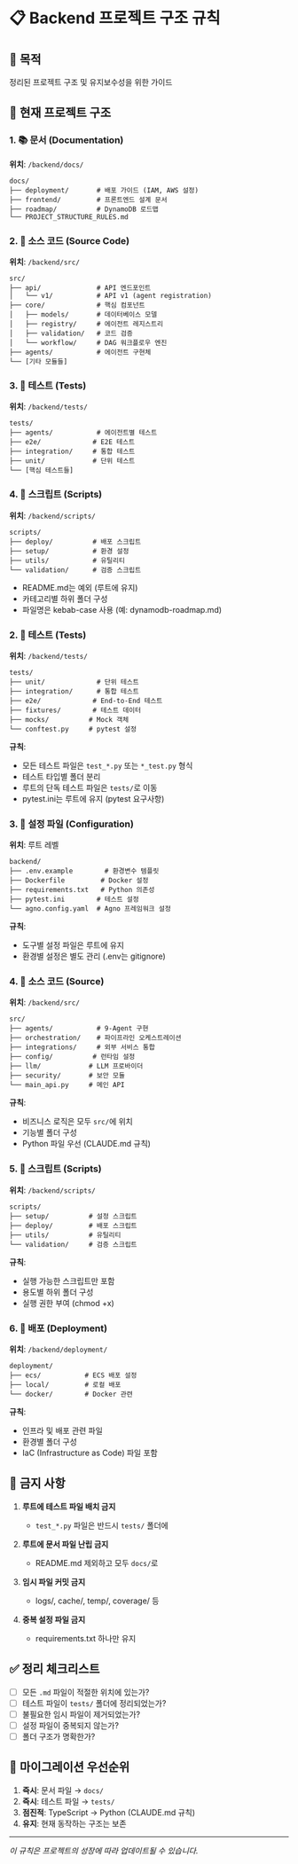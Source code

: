 # 📋 Backend 프로젝트 구조 규칙

## 🎯 목적
정리된 프로젝트 구조 및 유지보수성을 위한 가이드

## 📁 현재 프로젝트 구조

### 1. 📚 문서 (Documentation)
**위치**: `/backend/docs/`
```
docs/
├── deployment/       # 배포 가이드 (IAM, AWS 설정)
├── frontend/         # 프론트엔드 설계 문서
├── roadmap/          # DynamoDB 로드맵
└── PROJECT_STRUCTURE_RULES.md
```

### 2. 🔧 소스 코드 (Source Code)
**위치**: `/backend/src/`
```
src/
├── api/              # API 엔드포인트
│   └── v1/           # API v1 (agent registration)
├── core/             # 핵심 컴포넌트
│   ├── models/       # 데이터베이스 모델
│   ├── registry/     # 에이전트 레지스트리
│   ├── validation/   # 코드 검증
│   └── workflow/     # DAG 워크플로우 엔진
├── agents/           # 에이전트 구현체
└── [기타 모듈들]
```

### 3. 🧪 테스트 (Tests)
**위치**: `/backend/tests/`
```
tests/
├── agents/           # 에이전트별 테스트
├── e2e/             # E2E 테스트
├── integration/     # 통합 테스트
├── unit/            # 단위 테스트
└── [핵심 테스트들]
```

### 4. 🚀 스크립트 (Scripts)
**위치**: `/backend/scripts/`
```
scripts/
├── deploy/          # 배포 스크립트
├── setup/           # 환경 설정
├── utils/           # 유틸리티
└── validation/      # 검증 스크립트
```
- README.md는 예외 (루트에 유지)
- 카테고리별 하위 폴더 구성
- 파일명은 kebab-case 사용 (예: dynamodb-roadmap.md)

### 2. 🧪 테스트 (Tests)
**위치**: `/backend/tests/`
```
tests/
├── unit/             # 단위 테스트
├── integration/      # 통합 테스트
├── e2e/             # End-to-End 테스트
├── fixtures/        # 테스트 데이터
├── mocks/          # Mock 객체
└── conftest.py     # pytest 설정
```

**규칙**:
- 모든 테스트 파일은 `test_*.py` 또는 `*_test.py` 형식
- 테스트 타입별 폴더 분리
- 루트의 단독 테스트 파일은 `tests/`로 이동
- pytest.ini는 루트에 유지 (pytest 요구사항)

### 3. 🔧 설정 파일 (Configuration)
**위치**: 루트 레벨
```
backend/
├── .env.example        # 환경변수 템플릿
├── Dockerfile         # Docker 설정
├── requirements.txt   # Python 의존성
├── pytest.ini        # 테스트 설정
└── agno.config.yaml  # Agno 프레임워크 설정
```

**규칙**:
- 도구별 설정 파일은 루트에 유지
- 환경별 설정은 별도 관리 (.env는 gitignore)

### 4. 🚀 소스 코드 (Source)
**위치**: `/backend/src/`
```
src/
├── agents/           # 9-Agent 구현
├── orchestration/    # 파이프라인 오케스트레이션
├── integrations/     # 외부 서비스 통합
├── config/          # 런타임 설정
├── llm/            # LLM 프로바이더
├── security/       # 보안 모듈
└── main_api.py     # 메인 API
```

**규칙**:
- 비즈니스 로직은 모두 `src/`에 위치
- 기능별 폴더 구성
- Python 파일 우선 (CLAUDE.md 규칙)

### 5. 🔨 스크립트 (Scripts)
**위치**: `/backend/scripts/`
```
scripts/
├── setup/          # 설정 스크립트
├── deploy/         # 배포 스크립트
├── utils/          # 유틸리티
└── validation/     # 검증 스크립트
```

**규칙**:
- 실행 가능한 스크립트만 포함
- 용도별 하위 폴더 구성
- 실행 권한 부여 (chmod +x)

### 6. 🚢 배포 (Deployment)
**위치**: `/backend/deployment/`
```
deployment/
├── ecs/           # ECS 배포 설정
├── local/         # 로컬 배포
└── docker/        # Docker 관련
```

**규칙**:
- 인프라 및 배포 관련 파일
- 환경별 폴더 구성
- IaC (Infrastructure as Code) 파일 포함

## 🚫 금지 사항

1. **루트에 테스트 파일 배치 금지**
   - `test_*.py` 파일은 반드시 `tests/` 폴더에

2. **루트에 문서 파일 난립 금지**
   - README.md 제외하고 모두 `docs/`로

3. **임시 파일 커밋 금지**
   - logs/, cache/, temp/, coverage/ 등

4. **중복 설정 파일 금지**
   - requirements.txt 하나만 유지

## ✅ 정리 체크리스트

- [ ] 모든 `.md` 파일이 적절한 위치에 있는가?
- [ ] 테스트 파일이 `tests/` 폴더에 정리되었는가?
- [ ] 불필요한 임시 파일이 제거되었는가?
- [ ] 설정 파일이 중복되지 않는가?
- [ ] 폴더 구조가 명확한가?

## 🔄 마이그레이션 우선순위

1. **즉시**: 문서 파일 → `docs/`
2. **즉시**: 테스트 파일 → `tests/`
3. **점진적**: TypeScript → Python (CLAUDE.md 규칙)
4. **유지**: 현재 동작하는 구조는 보존

---
*이 규칙은 프로젝트의 성장에 따라 업데이트될 수 있습니다.*